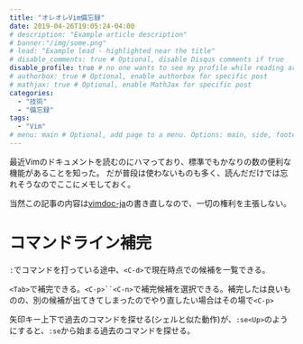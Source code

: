 ```yaml
---
title: "オレオレVim備忘録"
date: 2019-04-26T19:05:24-04:00
# description: "Example article description"
# banner:"/img/some.png"
# lead: "Example lead - highlighted near the title"
# disable_comments: true # Optional, disable Disqus comments if true
disable_profile: true # no one wants to see my profile while reading articles
# authorbox: true # Optional, enable authorbox for specific post
# mathjax: true # Optional, enable MathJax for specific post
categories:
  - "技術"
  - "備忘録"
tags:
  - "Vim"
# menu: main # Optional, add page to a menu. Options: main, side, footer
---
```


最近Vimのドキュメントを読むのにハマっており、標準でもかなりの数の便利な機能があることを知った。
だが普段は使わないものも多く、読んだだけでは忘れそうなのでここにメモしておく。

当然この記事の内容は[vimdoc-ja](https://vim-jp.org/vimdoc-ja/)の書き直しなので、一切の権利を主張しない。

# コマンドライン補完
`:`でコマンドを打っている途中、`<C-d>`で現在時点での候補を一覧できる。

`<Tab>`で補完できる。`<C-p>``<C-n>`で補完候補を選択できる。補完したは良いものの、別の候補が出てきてしまったのでやり直したい場合はその場で`<C-p>`

矢印キー上下で過去のコマンドを探せる(シェルと似た動作)が、`:se<Up>`のようにすると、`:se`から始まる過去のコマンドを探せる。
